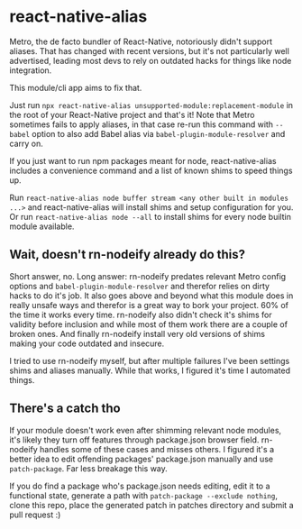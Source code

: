 # react-native-alias

Metro, the de facto bundler of React-Native, notoriously didn't support aliases. That has changed with recent versions, but it's
not particularly well advertised, leading most devs to rely on outdated hacks for things like node integration.

This module/cli app aims to fix that.

Just run `npx react-native-alias unsupported-module:replacement-module` in the root of your React-Native project and that's it! Note that Metro sometimes fails to apply aliases, in that case re-run this command with `--babel` option to also add Babel alias via `babel-plugin-module-resolver` and carry on.

If you just want to run npm packages meant for node, react-native-alias includes a convenience command and a list of
known shims to speed things up.

Run `react-native-alias node buffer stream <any other built in modules ...>` and react-native-alias will install shims and setup configuration for you. Or run `react-native-alias node --all`
to install shims for every node builtin module available.

## Wait, doesn't rn-nodeify already do this?

Short answer, no. Long answer:
rn-nodeify predates relevant Metro config options and `babel-plugin-module-resolver` and therefor relies on dirty
hacks to do it's job. It also goes above and beyond what this module does in really unsafe ways and therefor is a great way
to bork your project. 60% of the time it works every time.
rn-nodeify also didn't check it's shims for validity before inclusion and while most of them work there are a couple of broken
ones. And finally rn-nodeify install very old versions of shims
making your code outdated and insecure.

I tried to use rn-nodeify myself, but after multiple failures I've
been settings shims and aliases manually. While that works,
I figured it's time I automated things.

## There's a catch tho

If your module doesn't work even after shimming relevant node modules, it's likely they turn off features through package.json browser field. rn-nodeify handles some of these cases and misses others. I figured it's a better idea to edit offending packages' package.json manually and use `patch-package`. Far less breakage this way.

If you do find a package who's package.json needs editing, edit it to a functional state, generate a path with `patch-package --exclude nothing`,
clone this repo, place the generated patch in patches directory and submit a pull request :)
